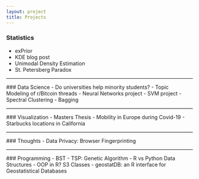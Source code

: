 ```yaml
---
layout: project
title: Projects
---
```

<style>
hr {
    display: block;
    height: 1px;
    border: 0;
    border-top: 1px solid #ccc;
    margin: 1em 0;
    padding: 0;
}
</style>

### Statistics
- exPrior
- KDE blog post
- Unimodal Density Estimation
- St. Petersberg Paradox

<hr>
### Data Science
- Do universities help minority students?
- Topic Modeling of r/Bitcoin threads
- Neural Networks project 
- SVM project
- Spectral Clustering
- Bagging

<hr>
### Visualization
- Masters Thesis
- Mobility in Europe during Covid-19
- Starbucks locations in California

<hr>
### Thoughts
- Data Privacy: Browser Fingerprinting

<hr>
### Programming
- BST
- TSP: Genetic Algorithm
- R vs Python Data Structures
- OOP in R? S3 Classes 
- geostatDB: an R interface for Geostatistical Databases

